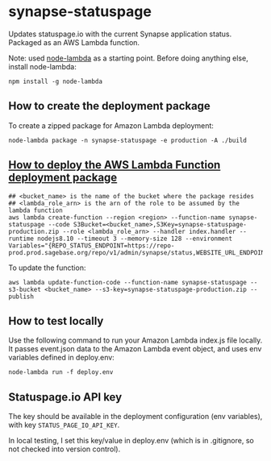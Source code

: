 # synapse-statuspage
Updates statuspage.io with the current Synapse application status.  Packaged as an AWS Lambda function.

Note: used [node-lambda](https://github.com/motdotla/node-lambda) as a starting point.
Before doing anything else, install node-lambda:
```
npm install -g node-lambda
```

## How to create the deployment package
To create a zipped package for Amazon Lambda deployment:
```
node-lambda package -n synapse-statuspage -e production -A ./build
```
## [How to deploy the AWS Lambda Function deployment package](http://docs.aws.amazon.com/lambda/latest/dg/vpc-rds-upload-deployment-pkg.html)
```
## <bucket_name> is the name of the bucket where the package resides
## <lambda_role_arn> is the arn of the role to be assumed by the lambda function
aws lambda create-function --region <region> --function-name synapse-statuspage --code S3Bucket=<bucket_name>,S3Key=synapse-statuspage-production.zip --role <lambda_role_arn> --handler index.handler --runtime nodejs8.10 --timeout 3 --memory-size 128 --environment Variables="{REPO_STATUS_ENDPOINT=https://repo-prod.prod.sagebase.org/repo/v1/admin/synapse/status,WEBSITE_URL_ENDPOINT=https://www.synapse.org,STATUS_PAGE_IO_REPO_COMPONENT_ID=sb280jd7bbs6,STATUS_PAGE_IO_WEBSITE_COMPONENT_ID=dcgr2fz40pqc,STATUS_PAGE_IO_PAGE_ID=kh896k90gyvg}"
```

To update the function:
```
aws lambda update-function-code --function-name synapse-statuspage --s3-bucket <bucket_name> --s3-key=synapse-statuspage-production.zip --publish
```
## How to test locally
Use the following command to run your Amazon Lambda index.js file locally. It passes event.json data to the Amazon Lambda event object, and uses env variables defined in deploy.env:
```
node-lambda run -f deploy.env
```

## Statuspage.io API key
The key should be available in the deployment configuration (env variables), with key `STATUS_PAGE_IO_API_KEY`.

In local testing, I set this key/value in deploy.env (which is in .gitignore, so not checked into version control).

